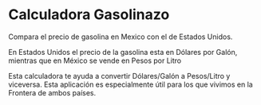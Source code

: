 Calculadora Gasolinazo
======================

Compara el precio de gasolina en Mexico con el de Estados Unidos.

En Estados Unidos el precio de la gasolina esta en Dólares por Galón, mientras que en México se vende en Pesos por Litro 

Esta calculadora te ayuda a convertir Dólares/Galón a Pesos/Litro y viceversa. Esta aplicación es especialmente útil para los que vivimos en la Frontera de ambos países.

